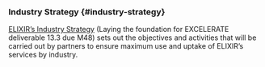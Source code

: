 ### Industry Strategy {#industry-strategy}

[ELIXIR’s Industry Strategy](https://www.elixir-europe.org/system/files/industry-strategy.pdf) (Laying the foundation for EXCELERATE deliverable 13.3 due M48) sets out the objectives and activities that will be carried out by partners to ensure maximum use and uptake of ELIXIR’s services by industry.